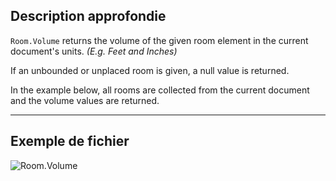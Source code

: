 ## Description approfondie
`Room.Volume` returns the volume of the given room element in the current document's units. _(E.g. Feet and Inches)_

If an unbounded or unplaced room is given, a null value is returned.

In the example below, all rooms are collected from the current document and the volume values are returned.
___
## Exemple de fichier

![Room.Volume](./Revit.Elements.Room.Volume_img.jpg)
